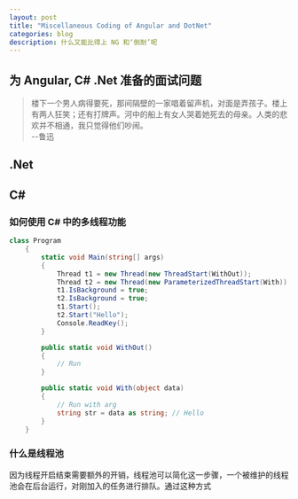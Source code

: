 ```yaml
---
layout: post
title: "Miscellaneous Coding of Angular and DotNet"
categories: blog
description: 什么又能比得上 NG 和‘倒耐’呢
---
```


## 为 Angular, C# .Net 准备的面试问题

> 楼下一个男人病得要死，那间隔壁的一家唱着留声机，对面是弄孩子。楼上有两人狂笑；还有打牌声。河中的船上有女人哭着她死去的母亲。人类的悲欢并不相通，我只觉得他们吵闹。  
> --鲁迅

## .Net

## C#

### 如何使用 C# 中的多线程功能

```cs
class Program
    {
        static void Main(string[] args)
        {
            Thread t1 = new Thread(new ThreadStart(WithOut));
            Thread t2 = new Thread(new ParameterizedThreadStart(With));
            t1.IsBackground = true;
            t2.IsBackground = true;
            t1.Start();
            t2.Start("Hello");
            Console.ReadKey();
        }

        public static void WithOut()
        {
            // Run
        }

        public static void With(object data)
        {
            // Run with arg
            string str = data as string; // Hello
        }
    } 
```

### 什么是线程池

因为线程开启结束需要额外的开销，线程池可以简化这一步骤，一个被维护的线程池会在后台运行，对刚加入的任务进行排队。通过这种方式

